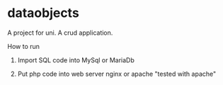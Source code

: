 # dataobjects
A project for uni. A crud application.




How to run

1. Import SQL code into MySql or MariaDb

2. Put php code into web server nginx or apache "tested with apache"

